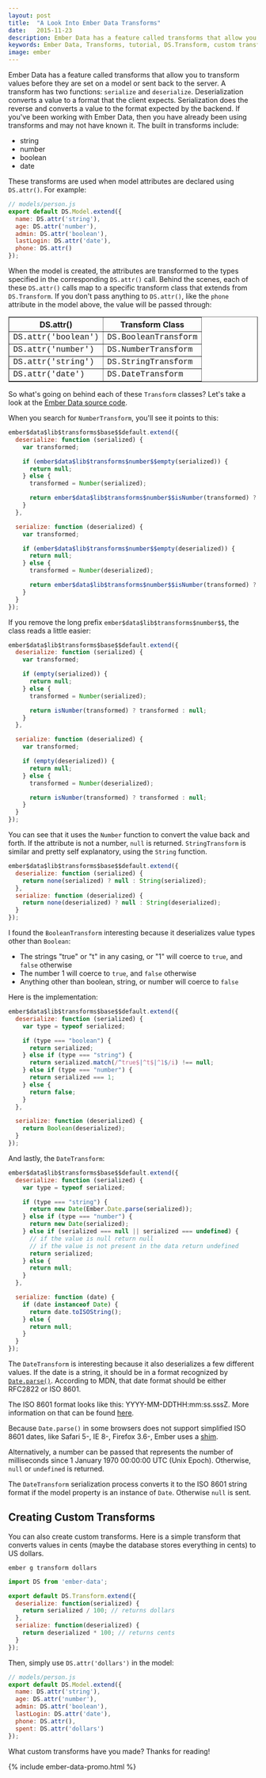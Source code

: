 ```yaml
---
layout: post
title:  "A Look Into Ember Data Transforms"
date:   2015-11-23
description: Ember Data has a feature called transforms that allow you to transform values before they are set on a model or sent back to the server. If you've been working with Ember Data, then you have already been using transforms and may not have known it.
keywords: Ember Data, Transforms, tutorial, DS.Transform, custom transform, transform tutorial
image: ember
---
```


Ember Data has a feature called transforms that allow you to transform values before they are set on a model or sent back to the server. A transform has two functions: `serialize` and `deserialize`. Deserialization converts a value to a format that the client expects. Serialization does the reverse and converts a value to the format expected by the backend. If you've been working with Ember Data, then you have already been using transforms and may not have known it. The built in transforms include:

* string
* number
* boolean
* date

These transforms are used when model attributes are declared using `DS.attr()`. For example:

```js
// models/person.js
export default DS.Model.extend({
  name: DS.attr('string'),
  age: DS.attr('number'),
  admin: DS.attr('boolean'),
  lastLogin: DS.attr('date'),
  phone: DS.attr()
});
```

When the model is created, the attributes are transformed to the types specified in the corresponding `DS.attr()` call. Behind the scenes, each of these `DS.attr()` calls map to a specific transform class that extends from `DS.Transform`. If you don't pass anything to `DS.attr()`, like the `phone` attribute in the model above, the value will be passed through:

<table border="1" cellspacing="0" cellpadding="10">
  <thead>
    <tr>
      <th>DS.attr()</th>
      <th>Transform Class</th>
    </tr>
  </thead>
  <tbody style="font-family: Courier New;">
    <tr>
      <td>DS.attr('boolean')</td>
      <td>DS.BooleanTransform</td>
    </tr>
    <tr>
      <td>DS.attr('number')</td>
      <td>DS.NumberTransform</td>
    </tr>
    <tr>
      <td>DS.attr('string')</td>
      <td>DS.StringTransform</td>
    </tr>
    <tr>
      <td>DS.attr('date')</td>
      <td>DS.DateTransform</td>
    </tr>
  </tbody>
</table>

So what's going on behind each of these `Transform` classes? Let's take a look at the [Ember Data source code](http://builds.emberjs.com/release/ember-data.prod.js).

When you search for `NumberTransform`, you'll see it points to this:

```js
ember$data$lib$transforms$base$$default.extend({
  deserialize: function (serialized) {
    var transformed;

    if (ember$data$lib$transforms$number$$empty(serialized)) {
      return null;
    } else {
      transformed = Number(serialized);

      return ember$data$lib$transforms$number$$isNumber(transformed) ? transformed : null;
    }
  },

  serialize: function (deserialized) {
    var transformed;

    if (ember$data$lib$transforms$number$$empty(deserialized)) {
      return null;
    } else {
      transformed = Number(deserialized);

      return ember$data$lib$transforms$number$$isNumber(transformed) ? transformed : null;
    }
  }
});
```

If you remove the long prefix `ember$data$lib$transforms$number$$`, the class reads a little easier:

```js
ember$data$lib$transforms$base$$default.extend({
  deserialize: function (serialized) {
    var transformed;

    if (empty(serialized)) {
      return null;
    } else {
      transformed = Number(serialized);

      return isNumber(transformed) ? transformed : null;
    }
  },

  serialize: function (deserialized) {
    var transformed;

    if (empty(deserialized)) {
      return null;
    } else {
      transformed = Number(deserialized);

      return isNumber(transformed) ? transformed : null;
    }
  }
});
```

You can see that it uses the `Number` function to convert the value back and forth. If the attribute is not a number, `null` is returned. `StringTransform` is similar and pretty self explanatory, using the `String` function.

```js
ember$data$lib$transforms$base$$default.extend({
  deserialize: function (serialized) {
    return none(serialized) ? null : String(serialized);
  },
  serialize: function (deserialized) {
    return none(deserialized) ? null : String(deserialized);
  }
});
```

I found the `BooleanTransform` interesting because it deserializes value types other than `Boolean`:

* The strings "true" or "t" in any casing, or "1" will coerce to `true`, and `false` otherwise
* The number 1 will coerce to `true`, and `false` otherwise
* Anything other than boolean, string, or number will coerce to `false`

Here is the implementation:

```js
ember$data$lib$transforms$base$$default.extend({
  deserialize: function (serialized) {
    var type = typeof serialized;

    if (type === "boolean") {
      return serialized;
    } else if (type === "string") {
      return serialized.match(/^true$|^t$|^1$/i) !== null;
    } else if (type === "number") {
      return serialized === 1;
    } else {
      return false;
    }
  },

  serialize: function (deserialized) {
    return Boolean(deserialized);
  }
});
```

And lastly, the `DateTransform`:

```js
ember$data$lib$transforms$base$$default.extend({
  deserialize: function (serialized) {
    var type = typeof serialized;

    if (type === "string") {
      return new Date(Ember.Date.parse(serialized));
    } else if (type === "number") {
      return new Date(serialized);
    } else if (serialized === null || serialized === undefined) {
      // if the value is null return null
      // if the value is not present in the data return undefined
      return serialized;
    } else {
      return null;
    }
  },

  serialize: function (date) {
    if (date instanceof Date) {
      return date.toISOString();
    } else {
      return null;
    }
  }
});
```

The `DateTransform` is interesting because it also deserializes a few different values. If the date is a string, it should be in a format recognized by [`Date.parse()`](https://developer.mozilla.org/en-US/docs/Web/JavaScript/Reference/Global_Objects/Date/parse). According to MDN, that date format should be either RFC2822 or ISO 8601.

The ISO 8601 format looks like this: YYYY-MM-DDTHH:mm:ss.sssZ. More information on that can be found [here](https://developer.mozilla.org/en-US/docs/Web/JavaScript/Reference/Global_Objects/Date/toISOString).

Because `Date.parse()` in some browsers does not support simplified ISO 8601 dates, like Safari 5-, IE 8-, Firefox 3.6-, Ember uses a [shim](https://github.com/csnover/js-iso8601).

Alternatively, a number can be passed that represents the number of milliseconds since 1 January 1970 00:00:00 UTC (Unix Epoch). Otherwise, `null` or `undefined` is returned.

The `DateTransform` serialization process converts it to the ISO 8601 string format if the model property is an instance of `Date`. Otherwise `null` is sent.

## Creating Custom Transforms

You can also create custom transforms. Here is a simple transform that converts values in cents (maybe the database stores everything in cents) to US dollars.

```
ember g transform dollars
```

```js
import DS from 'ember-data';

export default DS.Transform.extend({
  deserialize: function(serialized) {
    return serialized / 100; // returns dollars
  },
  serialize: function(deserialized) {
    return deserialized * 100; // returns cents
  }
});
```

Then, simply use `DS.attr('dollars')` in the model:

```js
// models/person.js
export default DS.Model.extend({
  name: DS.attr('string'),
  age: DS.attr('number'),
  admin: DS.attr('boolean'),
  lastLogin: DS.attr('date'),
  phone: DS.attr(),
  spent: DS.attr('dollars')
});
```

What custom transforms have you made? Thanks for reading!

{% include ember-data-promo.html %}
